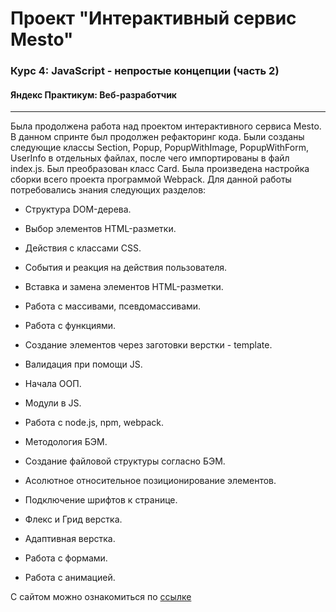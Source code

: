 # Проект "Интерактивный сервис Mesto"
### Курс 4: JavaScript - непростые концепции (часть 2)
#### Яндекс Практикум: Веб-разработчик
----------------------------------------------

Была продолжена работа над проектом интерактивного сервиса Mesto. В данном спринте был продолжен рефакторинг кода. Были созданы следующие классы Section, Popup, PopupWithImage, PopupWithForm, UserInfo в отдельных файлах, после чего импортированы в файл index.js. Был преобразован класс Card.
Была произведена настройка сборки всего проекта программой Webpack.
Для данной работы потребовались знания следующих разделов:

* Структура DOM-дерева.
* Выбор элементов HTML-разметки.
* Действия с классами CSS.
* События и реакция на действия пользователя.
* Вставка и замена элементов HTML-разметки.
* Работа с массивами, псевдомассивами.
* Работа с функциями.
* Создание элементов через заготовки верстки - template.
* Валидация при помощи JS.
* Начала ООП.
* Модули в JS.
* Работа с node.js, npm, webpack.

* Методология БЭМ.
* Создание файловой структуры согласно БЭМ.
* Асолютное относительное позиционирование элементов.
* Подключение шрифтов к странице.
* Флекс и Грид верстка.
* Адаптивная верстка.
* Работа с формами.
* Работа с анимацией.

С сайтом можно ознакомиться по [ссылке](https://dvbak.github.io/mesto/)

